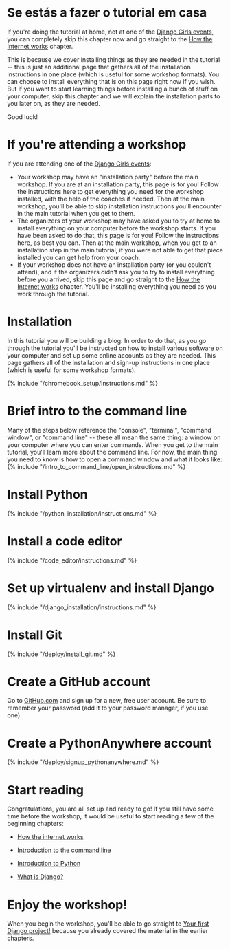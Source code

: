 # Se estás a fazer o tutorial em casa

If you're doing the tutorial at home, not at one of the [Django Girls events](https://djangogirls.org/events/), you can completely skip this chapter now and go straight to the [How the Internet works](../how_the_internet_works/README.md) chapter.

This is because we cover installing things as they are needed in the tutorial -- this is just an additional page that gathers all of the installation instructions in one place (which is useful for some workshop formats). You can choose to install everything that is on this page right now if you wish. But if you want to start learning things before installing a bunch of stuff on your computer, skip this chapter and we will explain the installation parts to you later on, as they are needed.

Good luck!

# If you're attending a workshop

If you are attending one of the [Django Girls events](https://djangogirls.org/events/):

* Your workshop may have an "installation party" before the main workshop. If you are at an installation party, this page is for you! Follow the instructions here to get everything you need for the workshop installed, with the help of the coaches if needed. Then at the main workshop, you'll be able to skip installation instructions you'll encounter in the main tutorial when you get to them.
* The organizers of your workshop may have asked you to try at home to install everything on your computer before the workshop starts. If you have been asked to do that, this page is for you! Follow the instructions here, as best you can. Then at the main workshop, when you get to an installation step in the main tutorial, if you were not able to get that piece installed you can get help from your coach.
* If your workshop does not have an installation party (or you couldn't attend), and if the organizers didn't ask you to try to install everything before you arrived, skip this page and go straight to the [How the Internet works](../how_the_internet_works/README.md) chapter. You'll be installing everything you need as you work through the tutorial.

# Installation

In this tutorial you will be building a blog. In order to do that, as you go through the tutorial you'll be instructed on how to install various software on your computer and set up some online accounts as they are needed. This page gathers all of the installation and sign-up instructions in one place (which is useful for some workshop formats).

<!--sec data-title="Chromebook setup (if you're using one)"
data-id="chromebook_setup" data-collapse=true ces--> {% include "/chromebook_setup/instructions.md" %} 

<!--endsec-->

# Brief intro to the command line

Many of the steps below reference the "console", "terminal", "command window", or "command line" -- these all mean the same thing: a window on your computer where you can enter commands. When you get to the main tutorial, you'll learn more about the command line. For now, the main thing you need to know is how to open a command window and what it looks like: {% include "/intro_to_command_line/open_instructions.md" %}

# Install Python

{% include "/python_installation/instructions.md" %}

# Install a code editor

{% include "/code_editor/instructions.md" %}

# Set up virtualenv and install Django

{% include "/django_installation/instructions.md" %}

# Install Git

{% include "/deploy/install_git.md" %}

# Create a GitHub account

Go to [GitHub.com](https://www.github.com) and sign up for a new, free user account. Be sure to remember your password (add it to your password manager, if you use one).

# Create a PythonAnywhere account

{% include "/deploy/signup_pythonanywhere.md" %}

# Start reading

Congratulations, you are all set up and ready to go! If you still have some time before the workshop, it would be useful to start reading a few of the beginning chapters:

* [How the internet works](../how_the_internet_works/README.md)

* [Introduction to the command line](../intro_to_command_line/README.md)

* [Introduction to Python](../python_introduction/README.md)

* [What is Django?](../django/README.md)

# Enjoy the workshop!

When you begin the workshop, you'll be able to go straight to [Your first Django project!](../django_start_project/README.md) because you already covered the material in the earlier chapters.